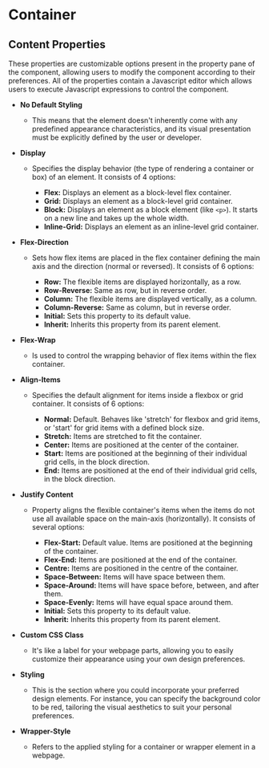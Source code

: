 # Container

## Content Properties

These properties are customizable options present in the property pane of the component, allowing users to modify the component according to their preferences. All of the properties contain a Javascript editor which allows users to execute Javascript expressions to control the component.

- **No Default Styling**

  - This means that the element doesn't inherently come with any predefined appearance characteristics, and its visual presentation must be explicitly defined by the user or developer.

- **Display**

  - Specifies the display behavior (the type of rendering a container or box) of an element. It consists of 4 options:

    - **Flex:** Displays an element as a block-level flex container.
    - **Grid:** Displays an element as a block-level grid container.
    - **Block:** Displays an element as a block element (like `<p>`). It starts on a new line and takes up the whole width.
    - **Inline-Grid:** Displays an element as an inline-level grid container.

- **Flex-Direction**

  - Sets how flex items are placed in the flex container defining the main axis and the direction (normal or reversed). It consists of 6 options:

    - **Row:** The flexible items are displayed horizontally, as a row.
    - **Row-Reverse:** Same as row, but in reverse order.
    - **Column:** The flexible items are displayed vertically, as a column.
    - **Column-Reverse:** Same as column, but in reverse order.
    - **Initial:** Sets this property to its default value.
    - **Inherit:** Inherits this property from its parent element.

- **Flex-Wrap**

  - Is used to control the wrapping behavior of flex items within the flex container.

- **Align-Items**

  - Specifies the default alignment for items inside a flexbox or grid container. It consists of 6 options:

    - **Normal:** Default. Behaves like 'stretch' for flexbox and grid items, or 'start' for grid items with a defined block size.
    - **Stretch:** Items are stretched to fit the container.
    - **Center:** Items are positioned at the center of the container.
    - **Start:** Items are positioned at the beginning of their individual grid cells, in the block direction.
    - **End:** Items are positioned at the end of their individual grid cells, in the block direction.

- **Justify Content**

  - Property aligns the flexible container's items when the items do not use all available space on the main-axis (horizontally). It consists of several options:

    - **Flex-Start:** Default value. Items are positioned at the beginning of the container.
    - **Flex-End:** Items are positioned at the end of the container.
    - **Centre:** Items are positioned in the centre of the container.
    - **Space-Between:** Items will have space between them.
    - **Space-Around:** Items will have space before, between, and after them.
    - **Space-Evenly:** Items will have equal space around them.
    - **Initial:** Sets this property to its default value.
    - **Inherit:** Inherits this property from its parent element.

- **Custom CSS Class**

  - It's like a label for your webpage parts, allowing you to easily customize their appearance using your own design preferences.

- **Styling**

  - This is the section where you could incorporate your preferred design elements. For instance, you can specify the background color to be red, tailoring the visual aesthetics to suit your personal preferences.

- **Wrapper-Style**

  - Refers to the applied styling for a container or wrapper element in a webpage.
